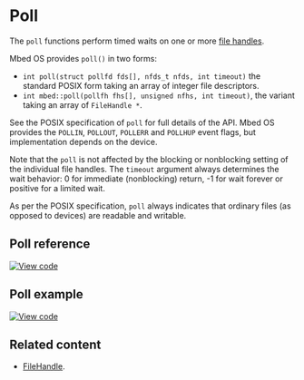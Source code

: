 # Poll

The `poll` functions perform timed waits on one or more [file handles](filehandle.html).

Mbed OS provides `poll()` in two forms:

- `int poll(struct pollfd fds[], nfds_t nfds, int timeout)` the standard POSIX form taking an array of integer file descriptors.
- `int mbed::poll(pollfh fhs[], unsigned nfhs, int timeout)`, the variant taking an array of `FileHandle *`.

See the POSIX specification of `poll` for full details of the API. Mbed OS provides the `POLLIN`, `POLLOUT`, `POLLERR` and `POLLHUP` event flags, but implementation depends on the device.

Note that the `poll` is not affected by the blocking or nonblocking setting of the individual file handles. The `timeout` argument always determines the wait behavior: 0 for immediate (nonblocking) return, -1 for wait forever or positive for a limited wait.

As per the POSIX specification, `poll` always indicates that ordinary files (as opposed to devices) are readable and writable.

## Poll reference

[![View code](https://www.mbed.com/embed/?type=library)](https://os.mbed.com/docs/mbed-os/v6.2/mbed-os-api-doxy/group__platform__poll.html)

## Poll example

[![View code](https://www.mbed.com/embed/?url=https://github.com/ARMmbed/mbed-os-snippet-Poll/tree/v6.0)](https://github.com/ARMmbed/mbed-os-snippet-Poll/blob/v6.0/main.cpp)

## Related content

- [FileHandle](filehandle.html).

